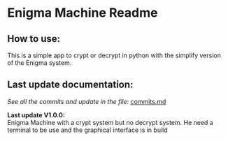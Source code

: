# Enigma Machine Readme

## How to use:

This is a simple app to crypt or decrypt in python with the simplify version of the Enigma system.

## Last update documentation:

*See all the commits and update in the file:* [commits.md](https://github.com/Thony/Enimga_machine/commits.md)

**Last update V1.0.0:**\
Enigma Machine with a crypt system but no decrypt system.
He need a terminal to be use and the graphical interface is in build